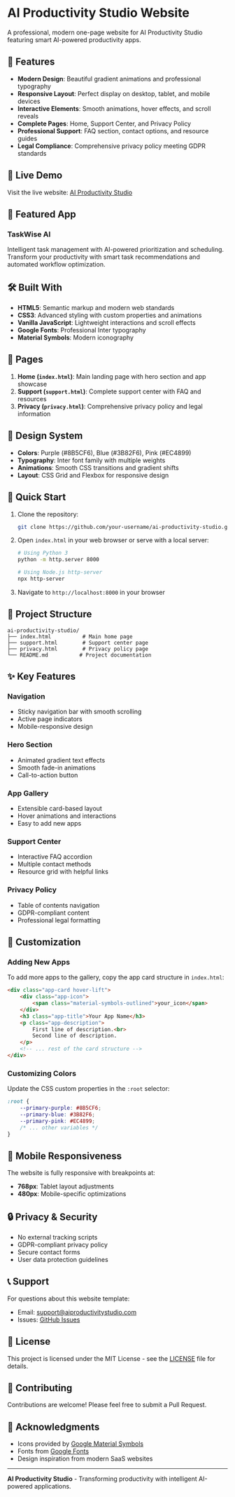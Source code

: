# AI Productivity Studio Website

A professional, modern one-page website for AI Productivity Studio featuring smart AI-powered productivity apps.

## 🌟 Features

- **Modern Design**: Beautiful gradient animations and professional typography
- **Responsive Layout**: Perfect display on desktop, tablet, and mobile devices
- **Interactive Elements**: Smooth animations, hover effects, and scroll reveals
- **Complete Pages**: Home, Support Center, and Privacy Policy
- **Professional Support**: FAQ section, contact options, and resource guides
- **Legal Compliance**: Comprehensive privacy policy meeting GDPR standards

## 🚀 Live Demo

Visit the live website: [AI Productivity Studio](https://your-username.github.io/ai-productivity-studio)

## 📱 Featured App

### TaskWise AI
Intelligent task management with AI-powered prioritization and scheduling. Transform your productivity with smart task recommendations and automated workflow optimization.

## 🛠️ Built With

- **HTML5**: Semantic markup and modern web standards
- **CSS3**: Advanced styling with custom properties and animations
- **Vanilla JavaScript**: Lightweight interactions and scroll effects
- **Google Fonts**: Professional Inter typography
- **Material Symbols**: Modern iconography

## 📄 Pages

1. **Home (`index.html`)**: Main landing page with hero section and app showcase
2. **Support (`support.html`)**: Complete support center with FAQ and resources
3. **Privacy (`privacy.html`)**: Comprehensive privacy policy and legal information

## 🎨 Design System

- **Colors**: Purple (#8B5CF6), Blue (#3B82F6), Pink (#EC4899)
- **Typography**: Inter font family with multiple weights
- **Animations**: Smooth CSS transitions and gradient shifts
- **Layout**: CSS Grid and Flexbox for responsive design

## 🚀 Quick Start

1. Clone the repository:
   ```bash
   git clone https://github.com/your-username/ai-productivity-studio.git
   ```

2. Open `index.html` in your web browser or serve with a local server:
   ```bash
   # Using Python 3
   python -m http.server 8000
   
   # Using Node.js http-server
   npx http-server
   ```

3. Navigate to `http://localhost:8000` in your browser

## 📁 Project Structure

```
ai-productivity-studio/
├── index.html          # Main home page
├── support.html        # Support center page
├── privacy.html        # Privacy policy page
└── README.md          # Project documentation
```

## ✨ Key Features

### Navigation
- Sticky navigation bar with smooth scrolling
- Active page indicators
- Mobile-responsive design

### Hero Section
- Animated gradient text effects
- Smooth fade-in animations
- Call-to-action button

### App Gallery
- Extensible card-based layout
- Hover animations and interactions
- Easy to add new apps

### Support Center
- Interactive FAQ accordion
- Multiple contact methods
- Resource grid with helpful links

### Privacy Policy
- Table of contents navigation
- GDPR-compliant content
- Professional legal formatting

## 🔧 Customization

### Adding New Apps
To add more apps to the gallery, copy the app card structure in `index.html`:

```html
<div class="app-card hover-lift">
    <div class="app-icon">
        <span class="material-symbols-outlined">your_icon</span>
    </div>
    <h3 class="app-title">Your App Name</h3>
    <p class="app-description">
        First line of description.<br>
        Second line of description.
    </p>
    <!-- ... rest of the card structure -->
</div>
```

### Customizing Colors
Update the CSS custom properties in the `:root` selector:

```css
:root {
    --primary-purple: #8B5CF6;
    --primary-blue: #3B82F6;
    --primary-pink: #EC4899;
    /* ... other variables */
}
```

## 📱 Mobile Responsiveness

The website is fully responsive with breakpoints at:
- **768px**: Tablet layout adjustments
- **480px**: Mobile-specific optimizations

## 🔒 Privacy & Security

- No external tracking scripts
- GDPR-compliant privacy policy
- Secure contact forms
- User data protection guidelines

## 📞 Support

For questions about this website template:
- Email: support@aiproductivitystudio.com
- Issues: [GitHub Issues](https://github.com/your-username/ai-productivity-studio/issues)

## 📄 License

This project is licensed under the MIT License - see the [LICENSE](LICENSE) file for details.

## 🤝 Contributing

Contributions are welcome! Please feel free to submit a Pull Request.

## 🌟 Acknowledgments

- Icons provided by [Google Material Symbols](https://fonts.google.com/icons)
- Fonts from [Google Fonts](https://fonts.google.com/)
- Design inspiration from modern SaaS websites

---

**AI Productivity Studio** - Transforming productivity with intelligent AI-powered applications. 